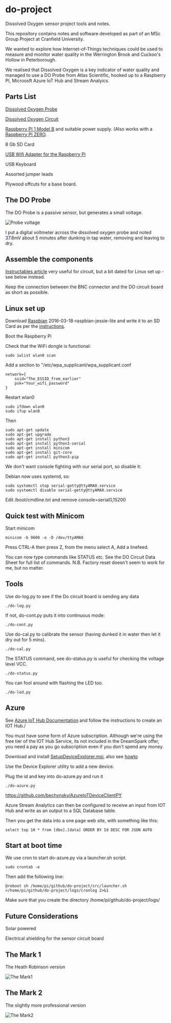 # do-project
Dissolved Oxygen sensor project tools and notes.

This repository contains notes and software developed as part of an MSc Group Project at Cranfield University.

We wanted to explore how Internet-of-Things techniques could be used to measure and monitor water quality in the Werrington Brook and
Cuckoo's Hollow in Peterborough.

We realised that Dissolved Oxygen is a key indicator of water quality and managed to use a DO Probe from Atlas Scientific, hooked up to a Raspberry PI, Microosft Azure IoT Hub and Stream Analyics.

## Parts List

[Dissolved Oxygen Probe](http://www.atlas-scientific.com/product_pages/probes/do_probe.html)

[Dissolved Oxygen Circuit](http://www.atlas-scientific.com/product_pages/circuits/ezo_do.html)

[Raspberry PI 1 Model B](https://www.raspberrypi.org/products/model-b/) and suitable power supply.
(Also works with a [Raspberry PI ZERO](https://www.raspberrypi.org/products/pi-zero/).

8 Gb SD Card

[USB Wifi Adapter for the Raspberry Pi](http://www.amazon.co.uk/USB-Wifi-Adapter-Raspberry-Pi/dp/B00EZOQFHO)

USB Keyboard

Assorted jumper leads

Plywood offcuts for a base board.

## The DO Probe

The DO Probe is a passive sensor, but generates a small voltage.

![Probe voltage](voltage.png)

I put a digital voltmeter across the dissolved oxygen probe and noted
37.8mV about 5 minutes after dunking in tap water, removing and
leaving to dry.

## Assemble the components

[Instructables article](http://www.instructables.com/id/Plotly-Atlas-Scientific-Graph-Real-Time-Dissolved-/)
very useful for circuit, but a bit dated for Linux set up - see below instead.

Keep the connection between the BNC connector and the DO circuit board
as short as possible.

## Linux set up

Download [Raspbian](https://www.raspberrypi.org/downloads/)
2016-03-18-raspbian-jessie-lite and write it to an SD Card as per the
[instructions](https://www.raspberrypi.org/documentation/installation/installing-images/README.md).

Boot the Raspberry Pi

Check that the WiFi dongle is functional:

	sudo iwlist wlan0 scan

Add a section to "/etc/wpa_supplicant/wpa_supplicant.conf

	network={
		ssid="The_ESSID_from_earlier"
		psk="Your_wifi_password"
	}

Restart wlan0

	sudo ifdown wlan0
	sudo ifup wlan0
	
Then

	sudo apt-get update
	sudo apt-get upgrade
	sudo apt-get install python3
	sudo apt-get install python3-serial
	sudo apt-get install minicom
	sudo apt-get install git-core
	sudo apt-get install python3-pip

We don't want console fighting with our serial port, so disable it:

Debian now uses systemd, so:

	sudo systemctl stop serial-getty@ttyAMA0.service
	sudo systemctl disable serial-getty@ttyAMA0.service

Edit /boot/cmdline.txt and remove console=serial0,15200 

## Quick test with Minicom

Start minicom

	minicom -b 9600 -o -D /dev/ttyAMA0
	
Press CTRL-A then press Z, from the menu select A, Add a linefeed.

You can now type commands like STATUS etc. See the DO Circuit Data
Sheet for full list of commands. N.B. Factory reset doesn't seem to
work for me, but no matter.

## Tools

Use do-log.py to see if the Do circuit board is sending any data

	./do-log.py

If not, do-cont.py puts it into continuous mode:

	./do-cont.py
	
Use do-cal.py to calibrate the sensor (having dunked it in water then
let it dry out for 5 mins).

	./do-cal.py
	
The STATUS command, see do-status.py is useful for checking the
voltage level VCC.

	./do-status.py
	
You can fool around with flashing the LED too.

	./do-led.py
	
## Azure

See [Azure IoT Hub Documentation](https://azure.microsoft.com/en-gb/documentation/services/iot-hub/)
and follow the instructions to create an IOT Hub./

You must have some form of Azure subscription. Although we're using
the free tier of the IOT Hub Service, its not included in the
DreamSpark offer, you need a pay as you go subscription even if you
don't spend any money.

Download and install
[SetupDeviceExplorer.msi](https://github.com/Azure/azure-iot-sdks/releases),
also see
[howto](https://github.com/Azure/azure-iot-sdks/blob/master/tools/DeviceExplorer/doc/how_to_use_device_explorer.md)

Use the Device Explorer utility to add a new device.

Plug the id and key into do-azure.py and run it

	./do-azure.py
	
https://github.com/bechynsky/AzureIoTDeviceClientPY

Azure Stream Analytics can then be configured to receive an input from IOT Hub and write as an output to a SQL Database table.

Then you get the data into a one page web site, with something like this:

	select top 10 * from [dbo].[data] ORDER BY Id DESC FOR JSON AUTO

## Start at boot time

We use cron to start do-azure.py via a launcher.sh script.

	sudo crontab -e
	
Then add the following line:

	@reboot sh /home/pi/github/do-project/src/launcher.sh >/home/pi/github/do-project/logs/cronlog 2>&1

Make sure that you create the directory /home/pi/github/do-project/logs/

## Future Considerations

Solar powered

Electrical shielding for the sensor circuit board

## The Mark 1

The Heath Robinson version

![The Mark1](mark1.png)

## The Mark 2

The slightly more professional version

![The Mark2](mark2.png)
